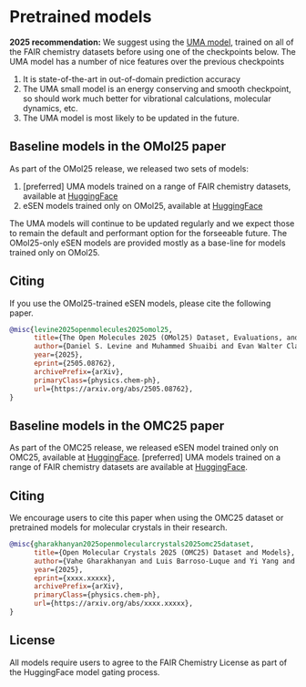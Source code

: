 # Pretrained models

**2025 recommendation:** We suggest using the [UMA model](../core/uma), trained on all of the FAIR chemistry datasets before using one of the checkpoints below. The UMA model has a number of nice features over the previous checkpoints
1. It is state-of-the-art in out-of-domain prediction accuracy
2. The UMA small model is an energy conserving and smooth checkpoint, so should work much better for vibrational calculations, molecular dynamics, etc.
3. The UMA model is most likely to be updated in the future.

## Baseline models in the OMol25 paper
As part of the OMol25 release, we released two sets of models:
1. [preferred] UMA models trained on a range of FAIR chemistry datasets, available at [HuggingFace](https://huggingface.co/facebook/UMA)
2. eSEN models trained only on OMol25, available at [HuggingFace](https://huggingface.co/facebook/OMol25/tree/main)

The UMA models will continue to be updated regularly and we expect those to remain the default and performant option for the forseeable future. The OMol25-only eSEN models are provided mostly as a base-line for models trained only on OMol25.

## Citing

If you use the OMol25-trained eSEN models, please cite the following paper.

```bib
@misc{levine2025openmolecules2025omol25,
      title={The Open Molecules 2025 (OMol25) Dataset, Evaluations, and Models},
      author={Daniel S. Levine and Muhammed Shuaibi and Evan Walter Clark Spotte-Smith and Michael G. Taylor and Muhammad R. Hasyim and Kyle Michel and Ilyes Batatia and Gábor Csányi and Misko Dzamba and Peter Eastman and Nathan C. Frey and Xiang Fu and Vahe Gharakhanyan and Aditi S. Krishnapriyan and Joshua A. Rackers and Sanjeev Raja and Ammar Rizvi and Andrew S. Rosen and Zachary Ulissi and Santiago Vargas and C. Lawrence Zitnick and Samuel M. Blau and Brandon M. Wood},
      year={2025},
      eprint={2505.08762},
      archivePrefix={arXiv},
      primaryClass={physics.chem-ph},
      url={https://arxiv.org/abs/2505.08762},
}
```

## Baseline models in the OMC25 paper
As part of the OMC25 release, we released eSEN model trained only on OMC25, available at [HuggingFace](https://huggingface.co/facebook/OMC25). [preferred] UMA models trained on a range of FAIR chemistry datasets are available at [HuggingFace](https://huggingface.co/facebook/UMA).

## Citing

We encourage users to cite this paper when using the OMC25 dataset or pretrained models for molecular crystals in their research.

```bibtex
@misc{gharakhanyan2025openmolecularcrystals2025omc25dataset,
      title={Open Molecular Crystals 2025 (OMC25) Dataset and Models},
      author={Vahe Gharakhanyan and Luis Barroso-Luque and Yi Yang and Muhammed Shuaibi and Kyle Michel and Daniel S. Levine and Misko Dzamba and Xiang Fu and Meng Gao and Xingyu Liu and Haoran Ni and Keian Noori and Brandon M. Wood and Matt Uyttendaele and Arman Boromand and C. Lawrence Zitnick and Noa Marom and Zachary W. Ulissi and Anuroop Sriram},
      year={2025},
      eprint={xxxx.xxxxx},
      archivePrefix={arXiv},
      primaryClass={physics.chem-ph},
      url={https://arxiv.org/abs/xxxx.xxxxx},
}
```

## License

All models require users to agree to the FAIR Chemistry License as part of the HuggingFace model gating process.

